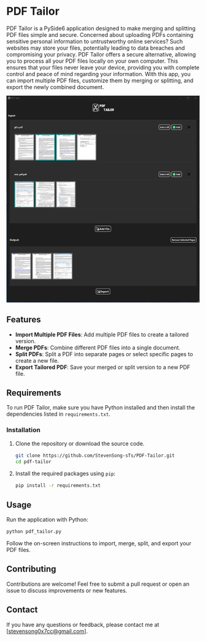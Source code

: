 # PDF Tailor

PDF Tailor is a PySide6 application designed to make merging and splitting PDF files simple and secure. Concerned about uploading PDFs containing sensitive personal information to untrustworthy online services? Such websites may store your files, potentially leading to data breaches and compromising your privacy. PDF Tailor offers a secure alternative, allowing you to process all your PDF files locally on your own computer. This ensures that your files never leave your device, providing you with complete control and peace of mind regarding your information. With this app, you can import multiple PDF files, customize them by merging or splitting, and export the newly combined document.

![PDF Tailor Screenshot](screenshot.JPG)

## Features

- **Import Multiple PDF Files**: Add multiple PDF files to create a tailored version.
- **Merge PDFs**: Combine different PDF files into a single document.
- **Split PDFs**: Split a PDF into separate pages or select specific pages to create a new file.
- **Export Tailored PDF**: Save your merged or split version to a new PDF file.

## Requirements

To run PDF Tailor, make sure you have Python installed and then install the dependencies listed in `requirements.txt`.

### Installation

1. Clone the repository or download the source code.

   ```sh
   git clone https://github.com/StevenSong-sTs/PDF-Tailor.git
   cd pdf-tailor
   ```

2. Install the required packages using `pip`:

   ```sh
   pip install -r requirements.txt
   ```

## Usage

Run the application with Python:

```sh
python pdf_tailor.py
```

Follow the on-screen instructions to import, merge, split, and export your PDF files.

## Contributing

Contributions are welcome! Feel free to submit a pull request or open an issue to discuss improvements or new features.

## Contact

If you have any questions or feedback, please contact me at [stevensong0x7cc@gmail.com].
